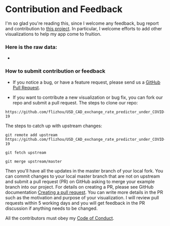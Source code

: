 # Contribution and Feedback

I'm so glad you're reading this, since I welcome any feedback, bug report and contribution to [this project](https://github.com/flizhou/USD_CAD_exchange_rate_predictor_under_COVID-19). In particular, I welcome efforts to add other visualizations to help my app come to fruition.

### Here is the raw data:

- 

### How to submit contribution or feedback

- If you notice a bug, or have a feature request, please send us a [GitHub Pull Request](https://github.com/flizhou/USD_CAD_exchange_rate_predictor_under_COVID-19).

- If you want to contribute a new visualization or bug fix, you can fork our repo and submit a pull request. The steps to clone our repo:

```
https://github.com/flizhou/USD_CAD_exchange_rate_predictor_under_COVID-19
```

  The steps to catch up with upstream changes:
```
git remote add upstream https://github.com/flizhou/USD_CAD_exchange_rate_predictor_under_COVID-19

git fetch upstream

git merge upstream/master
```
  Then you'll have all the updates in the master branch of your local fork. You can commit changes to your local master branch that are not on upstream and submit a pull request (PR) on GitHub asking to merge your example branch into our project. For details on creating a PR, please see GitHub documentation [Creating a pull request](https://help.github.com/en/github/collaborating-with-issues-and-pull-requests/creating-a-pull-request). You can write more details in the PR such as the motivation and purpose of your visualization. I will review pull requests within 5 working days and you will get feedback in the PR discussion if anything needs to be changed.
  
  All the contributors must obey my [Code of Conduct](https://github.com/flizhou/USD_CAD_exchange_rate_predictor_under_COVID-19/blob/master/CODE_OF_CONDUCT.md).
  
 
 



